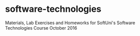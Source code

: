 # software-technologies
Materials, Lab Exercises and Homeworks for SoftUni's Software Technologies Course October 2016
